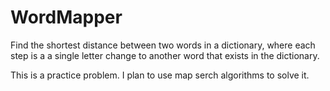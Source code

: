 # WordMapper
Find the shortest distance between two words in a dictionary, where each step is a a single letter change to another word that exists in the dictionary.

This is a practice problem. I plan to use map serch algorithms to solve it.
